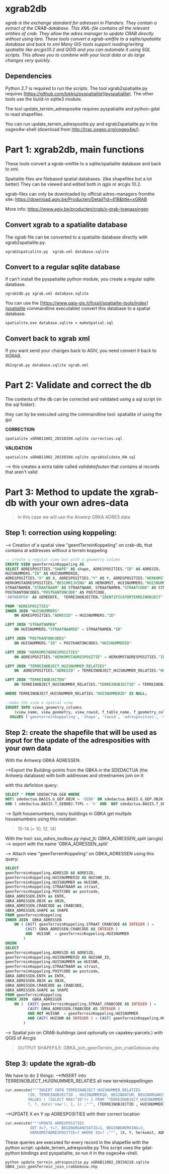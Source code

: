 xgrab2db
=========
<em>xgrab is the exchange standard for adressen in Flanders. They contain a extract of the CRAB-database.
This XML-file contains all the relevant entities of crab. 
They allow the adres manager to update CRAB directly without using lara.
These tools convert a xgrab-xmlfile to a sqlite/spatialite database and back to xml 
Many GIS-tools support reading/writing spatialite like arcgis10.2 and QGIS and you can automate it using SQL scripts.
This allows you to combine with your local data or do large changes very quickly. </em>

Dependencies
----
Python 2.7 is required to run the scripts.
The tool xgrab2spatialite.py requires [https://github.com/lokkju/pyspatialite](pyspatialite). 
The other tools use the build-in sqlite3 module.

The tool update_terrein_adrespositie requires pyspatialite and  python-gdal to read shapefiles.

You can run update_terrein_adrespositie.py and xgrab2spatialite.py in the osgeo4w-shell (download from http://trac.osgeo.org/osgeo4w/).

Part 1: xgrab2db, main functions
====
These tools convert a xgrab-xmlfile to a sqlite/spatialite database and back to xml.

Spatialite files are filebased spatial databases. (like shapefiles but a lot better)
They can be viewed and edited both in qgis or arcgis 10.2. 

xgrab-files can only be downloaded by official adres-managers fromthe site: https://download.agiv.be/Producten/Detail?id=418&title=xGRAB

More info: https://www.agiv.be/producten/crab/x-grab-toepassingen

Convert xgrab to a spatialite database
----
The xgrab file can be converted to a spatialite database directly with xgrab2spatialite.py.

    xgrab2spatialite.py  xgrab.xml database.sqlite

Convert to a regular sqlite database 
----
If can't install the pyspatialite python module, you create a regular sqlite database. 

    xgrab2db.py xgrab.xml database.sqlite
    
You can use the [https://www.gaia-gis.it/fossil/spatialite-tools/index](spatialite commandline executable) convert this database to a spatial database.
     
    spatialite.exe database.sqlite < makeSpatial.sql
 
Convert back to xgrab xml
---
If you want send your changes back to AGIV, you need convert it back to XGRAB.

    db2xgrab.py database.sqlite xgrab.xml

Part 2: Validate and correct the db
====
 
The contents of the db can be corrected and validated using a sql script (in the sql folder):

they can by be executed using the commandline tool: spatialite of using the gui

**CORRECTION**
```Batchfile
spatialite xGRAB11002_20150204.sqlite correcties.sql 
```   
**VALIDATION**
```Batchfile
spatialite xGRAB11002_20150204.sqlite xgrabValidate_KW.sql
```    
--> this creates a extra table called *validatiefouten* that contains al records that aren't valid
    
Part 3: Method to update the xgrab-db with your own adres-data 
====
> in this case we will use the Anwerp GBKA ADRES data

Step 1: correction using koppeling:
---- 
--> Creation of a spatial view "geentTerreinKoppeling" on crab-db, that contains al addresses without a terrein koppeling 

```sql
-- create a regular view but with a geometry column
CREATE VIEW geenTerreinKoppeling AS
SELECT ADRESPOSITIES."SHAPE" AS shape, ADRESPOSITIES."ID" AS ADRESID,  
HUISNUMMERS."ID" AS HUISNUMMERID,
ADRESPOSITIES."X" AS X, ADRESPOSITIES."Y" AS Y, ADRESPOSITIES."HERKOMSTADRESPOSITIE",
HERKOMSTADRESPOSITIES."BESCHRIJVING" AS HERKOMST, HUISNUMMERS."HUISNUMMER" AS HUISNUMMER,
STRAATNAMEN."STRAATNAAM" AS STRAATNAAM, STRAATNAMEN."STRAATCODE" AS STRAATCODE, 
POSTKANTONCODES."POSTKANTONCODE" AS POSTCODE, 
'ANTWERPEN' AS GEMEENTE,  TERREINOBJECTEN."IDENTIFICATORTERREINOBJECT" AS PERCEEL

FROM "ADRESPOSITIES"
INNER JOIN "HUISNUMMERS"
	ON ADRESPOSITIES."ADRESID" = HUISNUMMERS."ID"

LEFT JOIN "STRAATNAMEN"
	ON HUISNUMMERS."STRAATNAAMID" = STRAATNAMEN."ID"

LEFT JOIN "POSTKANTONCODES"
	ON HUISNUMMERS."ID" = POSTKANTONCODES."HUISNUMMERID"

LEFT JOIN "HERKOMSTADRESPOSITIES"
	ON ADRESPOSITIES."HERKOMSTADRESPOSITIE" = HERKOMSTADRESPOSITIES."ID"

LEFT JOIN "TERREINOBJECT_HUISNUMMER_RELATIES"
    ON  ADRESPOSITIES."ADRESID" = TERREINOBJECT_HUISNUMMER_RELATIES."HUISNUMMERID"

LEFT JOIN "TERREINOBJECTEN"
    ON TERREINOBJECT_HUISNUMMER_RELATIES."TERREINOBJECTID" = TERREINOBJECTEN."ID"

WHERE TERREINOBJECT_HUISNUMMER_RELATIES."HUISNUMMERID" IS NULL;

--make the view a spatial view 
INSERT INTO views_geometry_columns
    (view_name, view_geometry, view_rowid, f_table_name, f_geometry_column, read_only)
  VALUES ('geenterreinkoppeling', 'shape', 'rowid', 'adresposities', 'shape', 0);
``` 

Step 2: create the shapefile that will be used as input for the update of the adresposities with your own data
----
With the Antwerp GBKA ADRESSEN.

-->Export the Building-points from the GBKA in the SDEDACTUA (the Antwerp database) with both addresses and streetnames join on it:

with this definition query:
```sql
SELECT * FROM SDEDACTUA.GEB WHERE
NOT( sdedactua.BASIS.G_GEP.OBJK = 'GEBO' OR sdedactua.BASIS.G_GEP.OBJK IS NULL ) 
AND ( sdedactua.BASIS.T_GEBOBJ.TYPL = 'h' AND  NOT sdedactua.BASIS.T_GEBOBJ.HNRK = 'O' )
``` 

--> Split housenumbers, 
many buildings in GBKA get multiple housenumbers using this notation: 
	
> 10-14 (= 10, 12, 14)
    
With the tool: *sso_adres_toolbox.py input_fc GBKA_ADRESSEN_split*  (arcgis)
    --> export with the name 'GBKA_ADRESSEN_split'

--> Attach view "geenTerreinKoppeling" on GBKA_ADRESSEN using this query:
```sql
SELECT 
geenTerreinKoppeling.ADRESID AS ADRESID,
geenTerreinKoppeling.HUISNUMMERID AS HUISNR_ID,
geenTerreinKoppeling.HUISNUMMER as HUISNR, 
geenTerreinKoppeling.STRAATNAAM as straat, 
geenTerreinKoppeling.POSTCODE as postcode, 
GBKA_ADRESSEN.ENTK as ENTK, 
GBKA_ADRESSEN.OBJK as OBJK, 
GBKA_ADRESSEN.CRABCODE as CRABCODE, 
GBKA_ADRESSEN.SHAPE as SHAPE
FROM geenTerreinKoppeling
INNER JOIN  GBKA_ADRESSEN
	ON ( CAST( geenTerreinKoppeling.STRAAT_CRABCODE AS INTEGER ) = 
	     CAST( GBKA_ADRESSEN.CRABCODE AS INTEGER )
         AND  HUISNR  = geenTerreinKoppeling.HUISNUMMER 
        )
UNION
SELECT 
geenTerreinKoppeling.ADRESID AS ADRESID,
geenTerreinKoppeling.HUISNUMMERID AS HUISNR_ID,
geenTerreinKoppeling.HUISNUMMER as HUISNR, 
geenTerreinKoppeling.STRAATNAAM as straat, 
geenTerreinKoppeling.POSTCODE as postcode, 
GBKA_ADRESSEN.ENTK as ENTK, 
GBKA_ADRESSEN.OBJK as OBJK, 
GBKA_ADRESSEN.CRABCODE as CRABCODE, 
GBKA_ADRESSEN.SHAPE as SHAPE
FROM geenTerreinKoppeling
INNER JOIN  GBKA_ADRESSEN        
    ON (  CAST( geenTerreinKoppeling.STRAAT_CRABCODE AS INTEGER ) = 
	      CAST( GBKA_ADRESSEN.CRABCODE AS INTEGER )
          AND NOT HUISNR  = geenTerreinKoppeling.HUISNUMMER 
          AND CAST( HUISNR AS INTEGER ) = CAST( geenTerreinKoppeling.HUISNUMMER AS INTEGER )
        ) 
```
--> Spatial join on CRAB-buildings (and optionally on capakey-parcels.) with QGIS of Arcgis

> OUTPUT SHAPEFILE: GBKA_join_geenTerrein_join_crabGebouw.shp

Step 3: update the xgrab-db
----
We have to do 2 things:
-->INSERT into TERREINOBJECT_HUISNUMMER_RELATIES all new terreinkoppellingen
```python 
cur.execute("""INSERT INTO TERREINOBJECT_HUISNUMMER_RELATIES
          (ID, TERREINOBJECTID , HUISNUMMERID, BEGINDATUM, BEGINORGANISATIE, BEGINBEWERKING )
          VALUES ( (SELECT MAX("ID")+ 1 FROM "TERREINOBJECT_HUISNUMMER_RELATIES"),
          ?, ?, date('now'), 1, 1) ;""", (TERREINOBJECTID , HUISNUMMERID))
```
-->UPDATE X en Y op ADRESPOSITIES with their correct location
```python 
cur.execute("""UPDATE ADRESPOSITIES
           SET X=?, Y=?, BEGINORGANISATIE=1, BEGINBEWERKING=3,
           HERKOMSTADRESPOSITIE=? WHERE ID=? ;""", (X, Y, herkomst, ADRESID))
```
These queries are executed for every record in the shapefile with the python script: update_terrein_adrespositie.py
This script uses the gdal-python bindings and pyspatialite, so run it in the osgeo4w-shell.

```Batchfile
python update_terrein_adrespositie.py xGRAB11002_20150218.sqlite GBKA_join_geenTerrein_join_crabGebouw.shp
```
